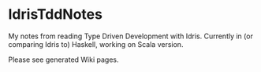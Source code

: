 # IdrisTddNotes

My notes from reading Type Driven Development with Idris.
Currently in (or comparing Idris to) Haskell, working on Scala version.

Please see generated Wiki pages.
